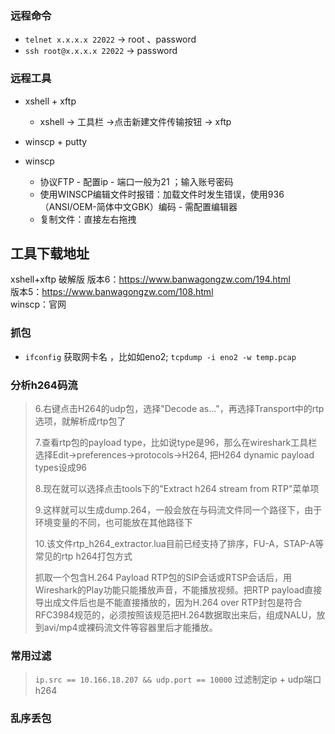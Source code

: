 ### 远程命令
- `telnet x.x.x.x 22022` -> root 、password
- `ssh root@x.x.x.x 22022` -> password

### 远程工具
- xshell + xftp
  - xshell -> 工具栏 ->点击新建文件传输按钮 -> xftp  
- winscp + putty
 
- winscp
  - 协议FTP -  配置ip - 端口一般为21 ；输入账号密码
  - 使用WINSCP编辑文件时报错：加载文件时发生错误，使用936（ANSI/OEM-简体中文GBK）编码  - 需配置编辑器
  - 复制文件：直接左右拖拽
## 工具下载地址
xshell+xftp 破解版
版本6：https://www.banwagongzw.com/194.html   
版本5：https://www.banwagongzw.com/108.html   
winscp：官网
### 抓包
- `ifconfig` 获取网卡名 ，比如如eno2;  `tcpdump -i eno2 -w temp.pcap`
### 分析h264码流

> 6.右键点击H264的udp包，选择"Decode as..."，再选择Transport中的rtp选项，就解析成rtp包了
> 
> 7.查看rtp包的payload type，比如说type是96，那么在wireshark工具栏选择Edit->preferences->protocols->H264, 把H264 dynamic payload types设成96
>
> 8.现在就可以选择点击tools下的"Extract h264 stream from RTP"菜单项
>
> 9.这样就可以生成dump.264，一般会放在与码流文件同一个路径下，由于环境变量的不同，也可能放在其他路径下
>
> 10.该文件rtp_h264_extractor.lua目前已经支持了排序，FU-A，STAP-A等常见的rtp h264打包方式
>
>抓取一个包含H.264 Payload RTP包的SIP会话或RTSP会话后，用Wireshark的Play功能只能播放声音，不能播放视频。把RTP payload直接导出成文件后也是不能直接播放的，因为H.264 over RTP封包是符合RFC3984规范的，必须按照该规范把H.264数据取出来后，组成NALU，放到avi/mp4或裸码流文件等容器里后才能播放。
>
### 常用过滤
> `ip.src == 10.166.18.207 && udp.port == 10000` 过滤制定ip + udp端口
> h264

### 乱序丢包
